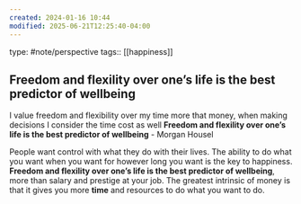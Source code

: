 ```yaml
---
created: 2024-01-16 10:44
modified: 2025-06-21T12:25:40-04:00
---
```

type: #note/perspective 
tags:: [[happiness]]
## Freedom and flexility over one’s life is the best predictor of wellbeing
I value freedom and flexibility over my time more that money, when making decisions I consider the time cost as well
**Freedom and flexility over one’s life is the best predictor of wellbeing** - Morgan Housel


People want control with what they do with their lives. The ability to do what you want when you want for however long you want is the key to happiness.
**Freedom and flexility over one’s life is the best predictor of wellbeing**, more than salary and prestige at your job.
The greatest intrinsic of money is that it gives you more **time** and resources to do what you want to do.

